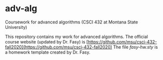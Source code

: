 # adv-alg
Coursework for advanced algorithms (CSCI 432 at Montana State University)

This repository contains my work for advanced algorithms.
The official course website (updated by Dr. Fasy) is [https://github.com/msu/csci-432-fall2020](https://github.com/msu/csci-432-fall2020)
The file *fasy-hw.sty* is a homework template created by Dr. Fasy.

